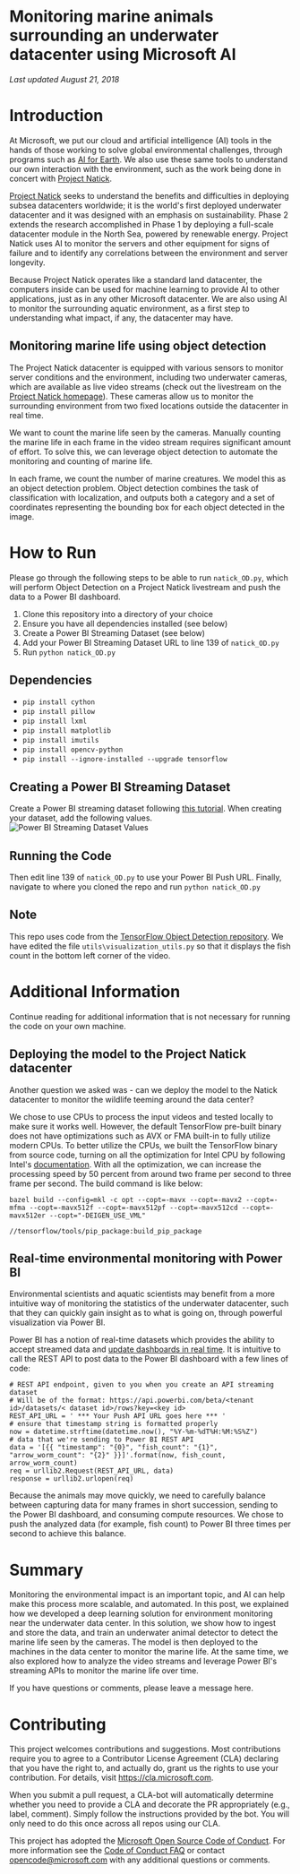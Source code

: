 # **Monitoring marine animals surrounding an underwater datacenter using Microsoft AI**
*Last updated August 21, 2018*

# **Introduction**
At Microsoft, we put our cloud and artificial intelligence (AI) tools in the hands of those working to solve global environmental challenges, through programs such as [AI for Earth](https://www.microsoft.com/en-us/aiforearth/). We also use these same tools to understand our own interaction with the environment, such as the work being done in concert with [Project Natick](https://natick.research.microsoft.com/).

[Project Natick](https://natick.research.microsoft.com/) seeks to understand the benefits and difficulties in deploying subsea datacenters worldwide; it is the world&#39;s first deployed underwater datacenter and it was designed with an emphasis on sustainability. Phase 2 extends the research accomplished in Phase 1 by deploying a full-scale datacenter module in the North Sea, powered by renewable energy. Project Natick uses AI to monitor the servers and other equipment for signs of failure and to identify any correlations between the environment and server longevity.

Because Project Natick operates like a standard land datacenter, the computers inside can be used for machine learning to provide AI to other applications, just as in any other Microsoft datacenter. We are also using AI to monitor the surrounding aquatic environment, as a first step to understanding what impact, if any, the datacenter may have.

## **Monitoring marine life using object detection**

The Project Natick datacenter is equipped with various sensors to monitor server conditions and the environment, including two underwater cameras, which are available as live video streams (check out the livestream on the [Project Natick homepage](https://natick.research.microsoft.com/#section-live)). These cameras allow us to monitor the surrounding environment from two fixed locations outside the datacenter in real time.

We want to count the marine life seen by the cameras. Manually counting the marine life in each frame in the video stream requires significant amount of effort. To solve this, we can leverage object detection to automate the monitoring and counting of marine life.

In each frame, we count the number of marine creatures. We model this as an object detection problem. Object detection combines the task of classification with localization, and outputs both a category and a set of coordinates representing the bounding box for each object detected in the image. 

# **How to Run**
Please go through the following steps to be able to run `natick_OD.py`, which will perform Object Detection on a Project Natick livestream and push the data to a Power BI dashboard. 

1. Clone this repository into a directory of your choice
2. Ensure you have all dependencies installed (see below)
3. Create a Power BI Streaming Dataset (see below)
4. Add your Power BI Streaming Dataset URL to line 139 of `natick_OD.py`
5. Run `python natick_OD.py`

## Dependencies
- `pip install cython`
- `pip install pillow`
- `pip install lxml`
- `pip install matplotlib`
- `pip install imutils`
- `pip install opencv-python`
- `pip install --ignore-installed --upgrade tensorflow`

## Creating a Power BI Streaming Dataset
Create a Power BI streaming dataset following [this tutorial](https://docs.microsoft.com/en-us/power-bi/service-real-time-streaming). When creating your dataset, add the following values.
![Power BI Streaming Dataset Values](images/PowerBIsetup.PNG)

## Running the Code
Then edit line 139 of `natick_OD.py` to use your Power BI Push URL. Finally, navigate to where you cloned the repo and run `python natick_OD.py`

## Note
This repo uses code from the [TensorFlow Object Detection repository](https://github.com/tensorflow/models/tree/master/research/object_detection). We have edited the file `utils\visualization_utils.py` so that it displays the fish count in the bottom left corner of the video.


# Additional Information
Continue reading for additional information that is not necessary for running the code on your own machine.

## **Deploying the model to the Project Natick datacenter**

Another question we asked was - can we deploy the model to the Natick datacenter to monitor the wildlife teeming around the data center?

We chose to use CPUs to process the input videos and tested locally to make sure it works well. However, the default TensorFlow pre-built binary does not have optimizations such as AVX or FMA built-in to fully utilize modern CPUs. To better utilize the CPUs, we built the TensorFlow binary from source code, turning on all the optimization for Intel CPU by following Intel&#39;s [documentation](https://software.intel.com/en-us/articles/intel-optimization-for-tensorflow-installation-guide). With all the optimization, we can increase the processing speed by 50 percent from around two frame per second to three frame per second. The build command is like below:

```
bazel build --config=mkl -c opt --copt=-mavx --copt=-mavx2 --copt=-mfma --copt=-mavx512f --copt=-mavx512pf --copt=-mavx512cd --copt=-mavx512er --copt="-DEIGEN_USE_VML"

//tensorflow/tools/pip_package:build_pip_package
```

## **Real-time environmental monitoring with Power BI**

Environmental scientists and aquatic scientists may benefit from a more intuitive way of monitoring the statistics of the underwater datacenter, such that they can quickly gain insight as to what is going on, through powerful visualization via Power BI.

Power BI has a notion of real-time datasets which provides the ability to accept streamed data and [update dashboards in real time](https://docs.microsoft.com/en-us/power-bi/service-real-time-streaming). It is intuitive to call the REST API to post data to the Power BI dashboard with a few lines of code:

```
# REST API endpoint, given to you when you create an API streaming dataset
# Will be of the format: https://api.powerbi.com/beta/<tenant id>/datasets/< dataset id>/rows?key=<key id>
REST_API_URL = ' *** Your Push API URL goes here *** '
# ensure that timestamp string is formatted properly
now = datetime.strftime(datetime.now(), "%Y-%m-%dT%H:%M:%S%Z")
# data that we're sending to Power BI REST API
data = '[{{ "timestamp": "{0}", "fish_count": "{1}", "arrow_worm_count": "{2}" }}]'.format(now, fish_count, arrow_worm_count)
req = urllib2.Request(REST_API_URL, data)
response = urllib2.urlopen(req)
```

Because the animals may move quickly, we need to carefully balance between capturing data for many frames in short succession, sending to the Power BI dashboard, and consuming compute resources. We chose to push the analyzed data (for example, fish count) to Power BI three times per second to achieve this balance.

# **Summary**
Monitoring the environmental impact is an important topic, and AI can help make this process more scalable, and automated. In this post, we explained how we developed a deep learning solution for environment monitoring near the underwater data center. In this solution, we show how to ingest and store the data, and train an underwater animal detector to detect the marine life seen by the cameras. The model is then deployed to the machines in the data center to monitor the marine life. At the same time, we also explored how to analyze the video streams and leverage Power BI&#39;s streaming APIs to monitor the marine life over time.

If you have questions or comments, please leave a message here.

# Contributing
This project welcomes contributions and suggestions.  Most contributions require you to agree to a
Contributor License Agreement (CLA) declaring that you have the right to, and actually do, grant us
the rights to use your contribution. For details, visit https://cla.microsoft.com.

When you submit a pull request, a CLA-bot will automatically determine whether you need to provide
a CLA and decorate the PR appropriately (e.g., label, comment). Simply follow the instructions
provided by the bot. You will only need to do this once across all repos using our CLA.

This project has adopted the [Microsoft Open Source Code of Conduct](https://opensource.microsoft.com/codeofconduct/).
For more information see the [Code of Conduct FAQ](https://opensource.microsoft.com/codeofconduct/faq/) or
contact [opencode@microsoft.com](mailto:opencode@microsoft.com) with any additional questions or comments.
